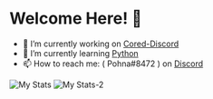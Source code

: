 # Welcome Here! 👋

- 🔭 I’m currently working on [Cored-Discord](https://github.com/FSCYT/Cored-Discord)
- 🌱 I’m currently learning [Python](https://www.python.org)
- 📫 How to reach me: ( Pohna#8472 ) on [Discord](https://www.discord.com)

![My Stats](https://github-readme-stats.vercel.app/api?username=FSCYT&show_icons=true&theme=dracula)
![My Stats-2](https://github-readme-stats.vercel.app/api/top-langs?username=FSCYT&show_icons=true&theme=dracula&layout=compact)
